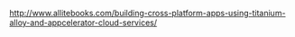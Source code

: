 http://www.allitebooks.com/building-cross-platform-apps-using-titanium-alloy-and-appcelerator-cloud-services/